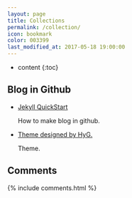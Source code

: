 ```yaml
---
layout: page
title: Collections
permalink: /collection/
icon: bookmark
color: 003399
last_modified_at: 2017-05-18 19:00:00
---
```


* content
{:toc}

## Blog in Github

* [Jekyll QuickStart](http://jekyllbootstrap.com/usage/jekyll-quick-start.html)

    How to make blog in github.

* [Theme designed by HyG.](https://github.com/hungchicheng/gaohaoyang.github.io)

    Theme.



## Comments

{% include comments.html %}
